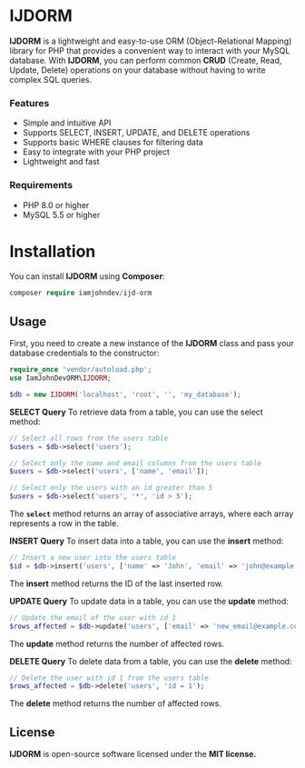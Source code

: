 # IJDORM
**IJDORM** is a lightweight and easy-to-use ORM (Object-Relational Mapping) library for PHP that provides a convenient way to interact with your MySQL database. With **IJDORM**, you can perform common **CRUD** (Create, Read, Update, Delete) operations on your database without having to write complex SQL queries.

### Features
- Simple and intuitive API
- Supports SELECT, INSERT, UPDATE, and DELETE operations
- Supports basic WHERE clauses for filtering data
- Easy to integrate with your PHP project
- Lightweight and fast

### Requirements
- PHP 8.0 or higher
- MySQL 5.5 or higher

# Installation
You can install **IJDORM** using **Composer**:
```php
composer require iamjohndev/ijd-orm
```
## Usage
First, you need to create a new instance of the **IJDORM** class and pass your database credentials to the constructor:

```php
require_once 'vendor/autoload.php';
use IamJohnDevORM\IJDORM;

$db = new IJDORM('localhost', 'root', '', 'my_database');
```
**SELECT Query**
To retrieve data from a table, you can use the select method:
```php
// Select all rows from the users table
$users = $db->select('users');

// Select only the name and email columns from the users table
$users = $db->select('users', ['name', 'email']);

// Select only the users with an id greater than 5
$users = $db->select('users', '*', 'id > 5');

```

The **`select`** method returns an array of associative arrays, where each array represents a row in the table.

**INSERT Query**
To insert data into a table, you can use the **insert** method:
```php
// Insert a new user into the users table
$id = $db->insert('users', ['name' => 'John', 'email' => 'john@example.com']);

```
The **insert** method returns the ID of the last inserted row.

**UPDATE Query**
To update data in a table, you can use the **update** method:
```php
// Update the email of the user with id 1
$rows_affected = $db->update('users', ['email' => 'new_email@example.com'], 'id = 1');

```

The **update** method returns the number of affected rows.

**DELETE Query**
To delete data from a table, you can use the **delete** method:
```php
// Delete the user with id 1 from the users table
$rows_affected = $db->delete('users', 'id = 1');

```

The **delete** method returns the number of affected rows.

## License
**IJDORM** is open-source software licensed under the **MIT license.**


